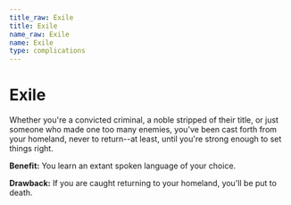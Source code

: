 ```yaml
---
title_raw: Exile
title: Exile
name_raw: Exile
name: Exile
type: complications
---
```


# Exile

Whether you're a convicted criminal, a noble stripped of their title, or just someone who made one too many enemies, you've been cast forth from your homeland, never to return--at least, until you're strong enough to set things right.

**Benefit:** You learn an extant spoken language of your choice.

**Drawback:** If you are caught returning to your homeland, you'll be put to death.
